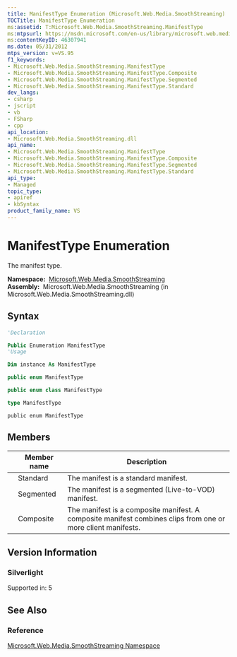 ```yaml
---
title: ManifestType Enumeration (Microsoft.Web.Media.SmoothStreaming)
TOCTitle: ManifestType Enumeration
ms:assetid: T:Microsoft.Web.Media.SmoothStreaming.ManifestType
ms:mtpsurl: https://msdn.microsoft.com/en-us/library/microsoft.web.media.smoothstreaming.manifesttype(v=VS.95)
ms:contentKeyID: 46307941
ms.date: 05/31/2012
mtps_version: v=VS.95
f1_keywords:
- Microsoft.Web.Media.SmoothStreaming.ManifestType
- Microsoft.Web.Media.SmoothStreaming.ManifestType.Composite
- Microsoft.Web.Media.SmoothStreaming.ManifestType.Segmented
- Microsoft.Web.Media.SmoothStreaming.ManifestType.Standard
dev_langs:
- csharp
- jscript
- vb
- FSharp
- cpp
api_location:
- Microsoft.Web.Media.SmoothStreaming.dll
api_name:
- Microsoft.Web.Media.SmoothStreaming.ManifestType
- Microsoft.Web.Media.SmoothStreaming.ManifestType.Composite
- Microsoft.Web.Media.SmoothStreaming.ManifestType.Segmented
- Microsoft.Web.Media.SmoothStreaming.ManifestType.Standard
api_type:
- Managed
topic_type:
- apiref
- kbSyntax
product_family_name: VS
---
```


# ManifestType Enumeration

The manifest type.

**Namespace:**  [Microsoft.Web.Media.SmoothStreaming](microsoft-web-media-smoothstreaming-namespace_1.md)  
**Assembly:**  Microsoft.Web.Media.SmoothStreaming (in Microsoft.Web.Media.SmoothStreaming.dll)

## Syntax

```vb
'Declaration

Public Enumeration ManifestType
'Usage

Dim instance As ManifestType
```

```csharp
public enum ManifestType
```

```cpp
public enum class ManifestType
```

``` fsharp
type ManifestType
```

```jscript
public enum ManifestType
```

## Members

||Member name|Description|
|--- |--- |--- |
||Standard|The manifest is a standard manifest.|
||Segmented|The manifest is a segmented (Live-to-VOD) manifest.|
||Composite|The manifest is a composite manifest. A composite manifest combines clips from one or more client manifests.|


## Version Information

### Silverlight

Supported in: 5  

## See Also

### Reference

[Microsoft.Web.Media.SmoothStreaming Namespace](microsoft-web-media-smoothstreaming-namespace_1.md)

